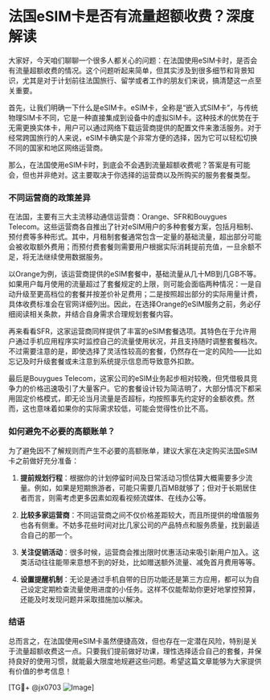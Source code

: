 # 法国eSIM卡是否有流量超额收费？深度解读

大家好，今天咱们聊聊一个很多人都关心的问题：在法国使用eSIM卡时，是否会有流量超额收费的情况。这个问题听起来简单，但其实涉及到很多细节和背景知识，尤其是对于计划前往法国旅行、留学或者工作的朋友们来说，搞清楚这一点至关重要。

首先，让我们明确一下什么是eSIM卡。eSIM卡，全称是“嵌入式SIM卡”，与传统物理SIM卡不同，它是一种直接集成到设备中的虚拟SIM卡。这种技术的优势在于无需更换实体卡，用户可以通过网络下载运营商提供的配置文件来激活服务。对于经常跨国旅行的人来说，eSIM卡确实是个非常方便的选择，因为它可以轻松切换不同的国家和地区网络运营商。

那么，在法国使用eSIM卡时，到底会不会遇到流量超额收费呢？答案是有可能会，但也并非绝对。这主要取决于你选择的运营商以及所购买的服务套餐类型。

### 不同运营商的政策差异

在法国，主要有三大主流移动通信运营商：Orange、SFR和Bouygues Telecom。这些运营商各自推出了针对eSIM用户的多种套餐方案，包括月租制、预付费等多种形式。其中，月租制套餐通常包含一定量的基础流量，超出部分可能会被收取额外费用；而预付费套餐则需要用户根据实际消耗提前充值，一旦余额不足，将无法继续使用数据服务。

以Orange为例，该运营商提供的eSIM套餐中，基础流量从几十MB到几GB不等。如果用户每月使用的流量超过了套餐规定的上限，则可能会面临两种情况：一是自动升级至更高档位的套餐并按差价补足费用；二是按照超出部分的实际用量计费，具体收费标准会在官网详细列出。因此，在选择Orange的eSIM服务之前，务必仔细阅读相关条款，并结合自身需求合理规划套餐内容。

再来看看SFR，这家运营商同样提供了丰富的eSIM套餐选项。其特色在于允许用户通过手机应用程序实时监控自己的流量使用状况，并且支持随时调整套餐档次。不过需要注意的是，即使选择了灵活性较高的套餐，仍然存在一定的风险——比如忘记及时升级套餐或未注意到系统提示信息而导致意外扣款。

最后是Bouygues Telecom，这家公司的eSIM业务起步相对较晚，但凭借极具竞争力的价格迅速吸引了大量客户。它的套餐设计较为简洁明了，大部分情况下都采用固定价格模式，即无论当月流量是否超标，均按照事先约定好的金额收费。然而，这也意味着如果你的实际需求较低，可能会觉得性价比不高。

### 如何避免不必要的高额账单？

为了避免因不了解规则而产生不必要的高额账单，建议大家在决定购买法国eSIM卡之前做好充分准备：

1. **提前规划行程**：根据你的计划停留时间及日常活动习惯估算大概需要多少流量。例如，如果是短期旅游者，可能只需要几百MB就够了；但对于长期居住者而言，则需考虑更多因素如观看视频流媒体、在线办公等。
   
2. **比较多家运营商**：不同运营商之间不仅价格差距较大，而且所提供的增值服务也各有侧重。不妨多花些时间对比几家公司的产品特点和服务质量，找到最适合自己的那一个。

3. **关注促销活动**：很多时候，运营商会推出限时优惠活动来吸引新用户加入。这类活动往往能带来意想不到的好处，比如赠送额外流量、减免首月费用等等。

4. **设置提醒机制**：无论是通过手机自带的日历功能还是第三方应用，都可以为自己设定定期检查流量使用进度的小任务。这样不仅能帮助你更好地掌控预算，还能及时发现问题并采取措施加以解决。

### 结语

总而言之，在法国使用eSIM卡虽然便捷高效，但也存在一定潜在风险，特别是关于流量超额收费这一点。只要我们提前做好功课，理性选择适合自己的套餐，并保持良好的使用习惯，就能最大限度地规避这些问题。希望这篇文章能够为大家提供有价值的参考信息！

[TG💪+ @jx0703 ![Image](https://github.com/user-attachments/assets/dbca1d08-cadb-493c-b0ec-ad6f7a83f270)]